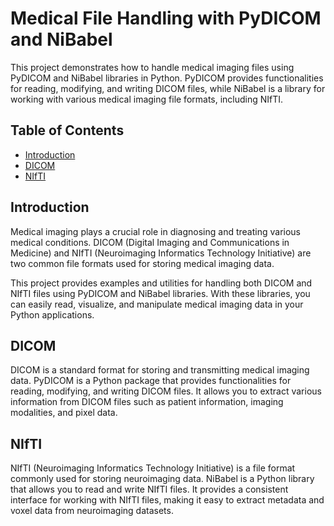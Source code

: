 # Medical File Handling with PyDICOM and NiBabel

This project demonstrates how to handle medical imaging files using PyDICOM and NiBabel libraries in Python. PyDICOM provides functionalities for reading, modifying, and writing DICOM files, while NiBabel is a library for working with various medical imaging file formats, including NIfTI.

## Table of Contents

- [Introduction](#introduction)
- [DICOM](#dicom)
- [NIfTI](#nifti)

## Introduction

Medical imaging plays a crucial role in diagnosing and treating various medical conditions. DICOM (Digital Imaging and Communications in Medicine) and NIfTI (Neuroimaging Informatics Technology Initiative) are two common file formats used for storing medical imaging data.

This project provides examples and utilities for handling both DICOM and NIfTI files using PyDICOM and NiBabel libraries. With these libraries, you can easily read, visualize, and manipulate medical imaging data in your Python applications.

## DICOM

DICOM is a standard format for storing and transmitting medical imaging data. PyDICOM is a Python package that provides functionalities for reading, modifying, and writing DICOM files. It allows you to extract various information from DICOM files such as patient information, imaging modalities, and pixel data.

## NIfTI

NIfTI (Neuroimaging Informatics Technology Initiative) is a file format commonly used for storing neuroimaging data. NiBabel is a Python library that allows you to read and write NIfTI files. It provides a consistent interface for working with NIfTI files, making it easy to extract metadata and voxel data from neuroimaging datasets.
